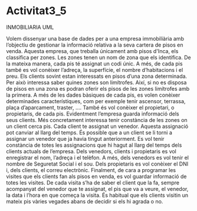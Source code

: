 # Activitat3_5
INMOBILIARIA UML


Volem dissenyar una base de dades per a una empresa immobiliària amb l’objectiu de gestionar la informació relativa a la seva cartera de pisos en venda.
Aquesta empresa, que treballa únicament amb pisos d'Inca, els classifica per zones. Les zones tenen un nom de zona que els identifica. De la mateixa manera, cada pis té assignat un codi únic. A més, de cada pis també es vol conèixer l’adreça, la superfície, el nombre d’habitacions i el preu.
Els clients sovint estan interessats en pisos d’una zona determinada. Per això interessa saber quines zones son limítrofes. Així, si no es disposa de pisos en una zona es podran oferir els pisos de les zones limítrofes amb la primera.
A més de les dades bàsiques de cada pis, es volen conèixer determinades característiques, com per exemple tenir ascensor, terrassa, plaça d’aparcament, traster, .... També és vol conèixer el propietari, o propietaris, de cada pis.
Evidentment l’empresa guarda informació dels seus clients. Més concretament interessa tenir constància de les zones on un client cerca pis.
Cada client te assignat un venedor. Aquesta assignació pot canviar al llarg del temps. És possible que a un client se li torni a assignar un venedor que ja havia tingut anteriorment. Es vol tenir constància de totes les assignacions que hi hagut al llarg del temps dels clients actuals de l’empresa.
Dels venedors, clients i propietaris es vol enregistrar el nom, l’adreça i el telèfon. A més, dels venedors es vol tenir el nombre de Seguretat Social i el sou. Dels propietaris es vol conèixer el DNI i, dels clients, el correu electrònic.
Finalment, de cara a programar les visites que els clients fan als pisos en venda, es vol guardar informació de totes les visites. De cada visita s’ha de saber el client que la fa, sempre acompanyat del venedor que te assignat, el pis que va a veure, el venedor, la data i l’hora en que começa la visita. És habitual que els clients visitin un mateix pis vàries vegades abans de decidir si els hi agrada o no.
